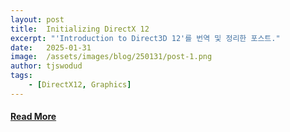 ```yaml
---
layout: post
title:  Initializing DirectX 12
excerpt: "'Introduction to Direct3D 12'를 번역 및 정리한 포스트."
date:   2025-01-31
image:  /assets/images/blog/250131/post-1.png
author: tjswodud
tags:
    - [DirectX12, Graphics]
---
```


<h4><a href="https://velog.io/@tjswodud/DirectX12-Initializing-DirectX-12" target="_blank">Read More</a></h4>